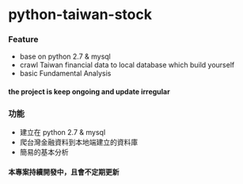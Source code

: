 # python-taiwan-stock

### Feature
- base on python 2.7 & mysql
- crawl Taiwan financial data to local database which build yourself
- basic Fundamental Analysis
#### the project is keep ongoing and update irregular




### 功能
- 建立在 python 2.7 & mysql
- 爬台灣金融資料到本地端建立的資料庫
- 簡易的基本分析
#### 本專案持續開發中，且會不定期更新

